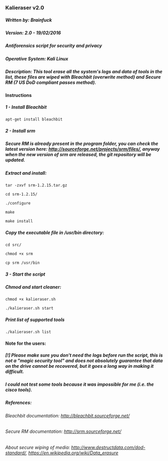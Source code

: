### Kalieraser v2.0 

##### Written by: Brainfuck
##### Version: 2.0 - 19/02/2016
##### Antiforensics script for security and privacy
##### Operative System: Kali Linux 
##### Description: This tool erase all the system's logs and data of tools in the list, these files are wiped with Bleachbit (overwrite method) and Secure RM (7 US DoD compliant passes method).




#### Instructions


##### 1 - Install Bleachbit
```
apt-get install bleachbit 
```



##### 2 - Install srm 

##### Secure RM is already present in the program folder, you can check the latest version here: http://sourceforge.net/projects/srm/files/, anyway when the new version of srm are released, the git repository will be updated.


##### Extract and install: 
```
tar -zxvf srm-1.2.15.tar.gz

cd srm-1.2.15/

./configure

make

make install
```

##### Copy the executable file in /usr/bin directory:
```
cd src/

chmod +x srm

cp srm /usr/bin
```



##### 3 - Start the script  

##### Chmod and start cleaner:
```
chmod +x kalieraser.sh

./kalieraser.sh start 
```

##### Print list of supported tools 
```
./kalieraser.sh list 
```



#### Note for the users:

##### [!] Please make sure you don't need the logs before run the script, this is not a "magic security tool" and does not absolutely guarantee that data on the drive cannot be recovered, but it goes a long way in making it difficult.

#####  I could not test some tools because it was impossible for me (i.e. the cisco tools).


##### References:

######  Bleachbit documentation: http://bleachbit.sourceforge.net/

######  Secure RM documentation: http://srm.sourceforge.net/

######  About secure wiping of media: http://www.destructdata.com/dod-standard/, https://en.wikipedia.org/wiki/Data_erasure

